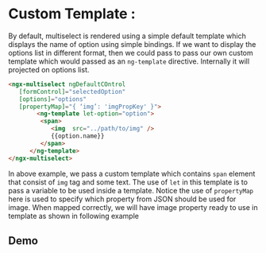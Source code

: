 # Custom Template :

By default, multiselect is rendered using a simple default template which displays the name of option using simple bindings. If we want to display the options list in different format, then we could pass to pass our own custom template which would passed as an `ng-template` directive. Internally it will projected on options list.

```html
<ngx-multiselect ngDefaultCOntrol 
   [formControl]="selectedOption" 
   [options]="options"
   [propertyMap]="{ ‘img’: 'imgPropKey' }">
    	<ng-template let-option="option">
         <span>
            <img  src="../path/to/img" />
            {{option.name}}
         </span>	
      </ng-template>
</ngx-multiselect>
```

In above example, we pass a custom template which contains `span` element that consist of `img` tag and some text. The use of `let` in this template is to pass a variable to be used inside a template. Notice the use of `propertyMap` here is used to specify which property from JSON should be used for image. When mapped correctly, we will have image property ready to use in template as shown in following example

## Demo

<ms-custom-template></ms-custom-template>

<code-tabs>
  <code-pane title="app/custom-template.component.html" path="custom-template/src/app/custom-template.component.html"></code-pane>
  <code-pane title="app/custom-template.component.ts" path="custom-template/src/app/custom-template.component.ts"></code-pane>
</code-tabs>
